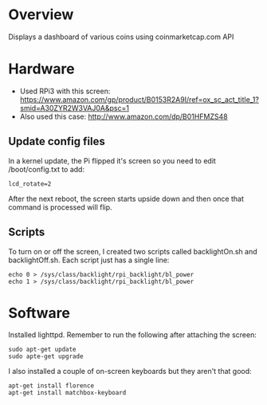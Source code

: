 # Overview
Displays a dashboard of various coins using coinmarketcap.com API

# Hardware
* Used RPi3 with this screen: https://www.amazon.com/gp/product/B0153R2A9I/ref=ox_sc_act_title_1?smid=A30ZYR2W3VAJ0A&psc=1
* Also used this case: http://www.amazon.com/dp/B01HFMZS48

## Update config files
In a kernel update, the Pi flipped it's screen so you need to edit /boot/config.txt to add:

    lcd_rotate=2

After the next reboot, the screen starts upside down and then once that command is processed will flip.

## Scripts
To turn on or off the screen, I created two scripts called backlightOn.sh and backlightOff.sh. Each script just has a single line:

    echo 0 > /sys/class/backlight/rpi_backlight/bl_power
    echo 1 > /sys/class/backlight/rpi_backlight/bl_power

# Software
Installed lighttpd. Remember to run the following after attaching the screen:

    sudo apt-get update
    sudo apte-get upgrade

 I also installed a couple of on-screen keyboards but they aren't that good:

    apt-get install florence
    apt-get install matchbox-keyboard